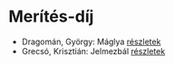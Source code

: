 # Merítés-díj

- Dragomán, György: Máglya [részletek](_details/Dragom%C3%A1n%2C%20Gy%C3%B6rgy.md#id_1194)
- Grecsó, Krisztián: Jelmezbál [részletek](_details/Grecs%C3%B3%2C%20Kriszti%C3%A1n.md#id_1228)